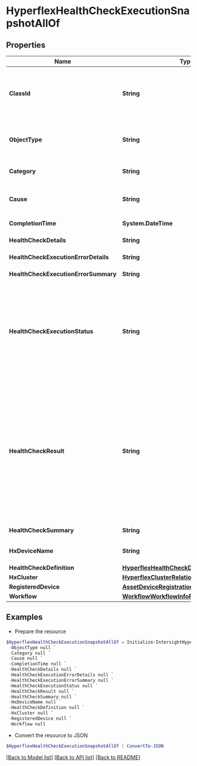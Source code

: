 # HyperflexHealthCheckExecutionSnapshotAllOf
## Properties

Name | Type | Description | Notes
------------ | ------------- | ------------- | -------------
**ClassId** | **String** | The fully-qualified name of the instantiated, concrete type. This property is used as a discriminator to identify the type of the payload when marshaling and unmarshaling data. | [default to "hyperflex.HealthCheckExecutionSnapshot"]
**ObjectType** | **String** | The fully-qualified name of the instantiated, concrete type. The value should be the same as the &#39;ClassId&#39; property. | [default to "hyperflex.HealthCheckExecutionSnapshot"]
**Category** | **String** | Category that the HyperFlex health check Definition belongs to. | [optional] [readonly] 
**Cause** | **String** | Information detailing the possible cause of the healthcheck failure, if the check fails. | [optional] 
**CompletionTime** | **System.DateTime** | Health check execution completion time. | [optional] [readonly] 
**HealthCheckDetails** | **String** | Details of the health check execution result. | [optional] [readonly] 
**HealthCheckExecutionErrorDetails** | **String** | Error details of a script execution failure. | [optional] [readonly] 
**HealthCheckExecutionErrorSummary** | **String** | Error summary of a script execution failure. | [optional] [readonly] 
**HealthCheckExecutionStatus** | **String** | Status of the health check execution. * &#x60;UNKNOWN&#x60; - Indicates that the health heck execution results are unknown. * &#x60;SUCCEEDED&#x60; - Indicates that the health check execution succeeded. * &#x60;FAILED&#x60; - Indicates that the health check execution failed. * &#x60;TIMED_OUT&#x60; - Indicates that the health check execution timed out before completion. | [optional] [readonly] [default to "UNKNOWN"]
**HealthCheckResult** | **String** | Health check execution result. Valid only if HealthCheckExecutionStatus is SUCCEEDED. * &#x60;UNKNOWN&#x60; - Indicates that the health check results could not be determined. * &#x60;PASS&#x60; - Indicates that the health check passed. * &#x60;FAIL&#x60; - Indicates that the health check failed. * &#x60;WARN&#x60; - Indicates that the health check completed with a warning. * &#x60;NOT_APPLICABLE&#x60; - Indicates that the health check is either unsupported, or not applicable on the Cluster. | [optional] [readonly] [default to "UNKNOWN"]
**HealthCheckSummary** | **String** | A brief summary of health check results. | [optional] [readonly] 
**HxDeviceName** | **String** | HyperFlex Device Name where the healthcheck is executed. | [optional] [readonly] 
**HealthCheckDefinition** | [**HyperflexHealthCheckDefinitionRelationship**](HyperflexHealthCheckDefinitionRelationship.md) |  | [optional] 
**HxCluster** | [**HyperflexClusterRelationship**](HyperflexClusterRelationship.md) |  | [optional] 
**RegisteredDevice** | [**AssetDeviceRegistrationRelationship**](AssetDeviceRegistrationRelationship.md) |  | [optional] 
**Workflow** | [**WorkflowWorkflowInfoRelationship**](WorkflowWorkflowInfoRelationship.md) |  | [optional] 

## Examples

- Prepare the resource
```powershell
$HyperflexHealthCheckExecutionSnapshotAllOf = Initialize-IntersightHyperflexHealthCheckExecutionSnapshotAllOf  -ClassId null `
 -ObjectType null `
 -Category null `
 -Cause null `
 -CompletionTime null `
 -HealthCheckDetails null `
 -HealthCheckExecutionErrorDetails null `
 -HealthCheckExecutionErrorSummary null `
 -HealthCheckExecutionStatus null `
 -HealthCheckResult null `
 -HealthCheckSummary null `
 -HxDeviceName null `
 -HealthCheckDefinition null `
 -HxCluster null `
 -RegisteredDevice null `
 -Workflow null
```

- Convert the resource to JSON
```powershell
$HyperflexHealthCheckExecutionSnapshotAllOf | ConvertTo-JSON
```

[[Back to Model list]](../README.md#documentation-for-models) [[Back to API list]](../README.md#documentation-for-api-endpoints) [[Back to README]](../README.md)

